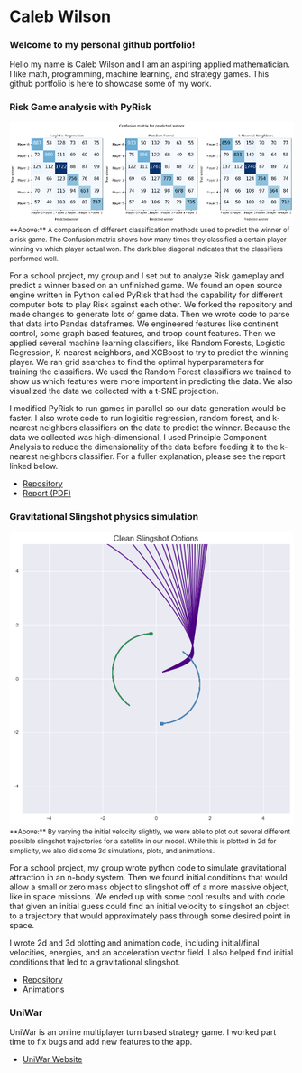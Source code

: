 # Caleb Wilson

### Welcome to my personal github portfolio!

Hello my name is Caleb Wilson and I am an aspiring applied mathematician. I like math, programming, machine learning, and strategy games. This github portfolio is here to showcase some of my work.

### Risk Game analysis with PyRisk

<img src="cm_aggregate.png" alt="Confusion Matrices for classifiers" class="inline"/>
<small>**Above:** A comparison of different classification methods used to predict the winner of a risk game. The Confusion
matrix shows how many times they classified a certain player winning vs which player actual won. The dark blue diagonal
indicates that the classifiers performed well.</small>

For a school project, my group and I set out to analyze Risk gameplay and predict a winner based on an unfinished game.
We found an open source engine written in Python called PyRisk that had the capability for different computer bots to play 
Risk against each other. We forked the repository and made changes to generate lots of game data. Then we wrote code to parse
that data into Pandas dataframes. We engineered features like continent control, some graph based features, and troop count
features. Then we applied several machine learning classifiers, like Random Forests, Logistic  Regression, K-nearest
neighbors, and XGBoost to try to predict the winning player. We ran grid searches to find the optimal hyperparameters for
training the classifiers. We used the Random Forest classifiers we trained to show us which features were more important in
predicting the data. We also visualized the data we collected with a t-SNE projection.

I modified PyRisk to run games in parallel so our data generation would be faster. I also wrote code to run logisitic
regression, random forest, and k-nearest neighbors classifiers on the data to predict the winner. Because the data we
collected was high-dimensional, I used Principle Component Analysis to reduce the dimensionality of the data before feeding it
to the k-nearest neighbors classifier. For a fuller explanation, please see the report linked below.

 - [Repository](https://github.com/LukasErekson/pyrisk)
 - [Report (PDF)](RISK_Data_Project_Fall_2020.pdf)

### Gravitational Slingshot physics simulation

<img src="slingshot_options.png" alt="A plot several different slingshot trajectories" class="inline"/>
<small>**Above:** By varying the initial velocity slightly, we were able to plot out several different possible slingshot
trajectories for a satellite in our model. While this is plotted in 2d for simplicity, we also did some 3d simulations,
plots, and animations.</small>

For a school project, my group wrote python code to simulate gravitational attraction in an n-body system.
Then we found initial conditions that would allow a small or zero mass object to slingshot off of a more massive object,
like in space missions. We ended up with some cool results and with code that given an initial guess could find an initial
velocity to slingshot an object to a trajectory that would approximately pass through some desired point in space.

I wrote 2d and 3d plotting and animation code, including initial/final velocities, energies, and an acceleration vector
field. I also helped find initial conditions that led to a gravitational slingshot.

 - [Repository](https://github.com/samcochran/Gravitational-Slingshot)
 - [Animations](https://samcochran.github.io/Gravitational-Slingshot/)
 
### UniWar

UniWar is an online multiplayer turn based strategy game. I worked part time to fix bugs and add new features to the app.

 - [UniWar Website](https://www.uniwar.com)
